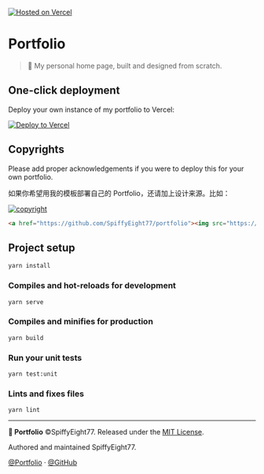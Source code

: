 [![Hosted on Vercel](https://badgen.net/badge/Vercel/SpiffyEight77's%20Portfolio/:color?icon=vercel)](https://SpiffyEight77.com)
# Portfolio

> 🐸 My personal home page, built and designed from scratch.

## One-click deployment

Deploy your own instance of my portfolio to Vercel:

[![Deploy to Vercel](https://vercel.com/button)](https://vercel.com/import/project?template=SpiffyEight77%2Fportfolio)

## Copyrights

Please add proper acknowledgements if you were to deploy this for your own portfolio.

如果你希望用我的模板部署自己的 Portfolio，还请加上设计来源。比如：

[![copyright](https://img.shields.io/badge/Designed%20by-github.com/SpiffyEight77-black?logo=github&style=for-the-badge&labelColor=24292e)](https://github.com/SpiffyEight77/portfolio)

```html
<a href="https://github.com/SpiffyEight77/portfolio"><img src="https://img.shields.io/badge/Designed%20by-github.com/SpiffyEight77-black?logo=github&style=for-the-badge&labelColor=24292e" alt="copyright"/></a>
```

## Project setup
```
yarn install
```

### Compiles and hot-reloads for development
```
yarn serve
```

### Compiles and minifies for production
```
yarn build
```

### Run your unit tests
```
yarn test:unit
```

### Lints and fixes files
```
yarn lint
```

---

**🐸 Portfolio** ©SpiffyEight77. Released under the [MIT License](./LICENSE).

Authored and maintained SpiffyEight77.

[@Portfolio](https://SpiffyEight77.com) · [@GitHub](https://github.com/SpiffyEight77)